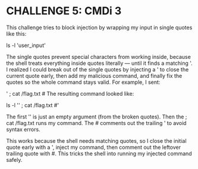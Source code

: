 # CHALLENGE 5: CMDi 3
This challenge tries to block injection by wrapping my input in single quotes like this:

ls -l 'user_input'

The single quotes prevent special characters from working inside, because the shell treats everything inside quotes literally — until it finds a matching '. I realized I could break out of the single quotes by injecting a ' to close the current quote early, then add my malicious command, and finally fix the quotes so the whole command stays valid. For example, I sent:

' ; cat /flag.txt # The resulting command looked like:

ls -l '' ; cat /flag.txt #'

The first '' is just an empty argument (from the broken quotes). Then the ; cat /flag.txt runs my command. The # comments out the trailing ' to avoid syntax errors.

This works because the shell needs matching quotes, so I close the initial quote early with a ', inject my command, then comment out the leftover trailing quote with #. This tricks the shell into running my injected command safely.
